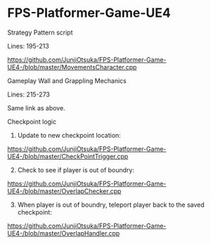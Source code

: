 # FPS-Platformer-Game-UE4

Strategy Pattern script

Lines: 195-213

https://github.com/JunjiOtsuka/FPS-Platformer-Game-UE4-/blob/master/MovementsCharacter.cpp

Gameplay Wall and Grappling Mechanics

Lines: 215-273

Same link as above.

Checkpoint logic

1. Update to new checkpoint location:

https://github.com/JunjiOtsuka/FPS-Platformer-Game-UE4-/blob/master/CheckPointTrigger.cpp

2. Check to see if player is out of boundry:

https://github.com/JunjiOtsuka/FPS-Platformer-Game-UE4-/blob/master/OverlapChecker.cpp

3. When player is out of boundry, teleport player back to the saved checkpoint:

https://github.com/JunjiOtsuka/FPS-Platformer-Game-UE4-/blob/master/OverlapHandler.cpp
